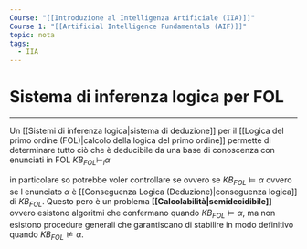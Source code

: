 ```yaml
---
Course: "[[Introduzione al Intelligenza Artificiale (IIA)]]"
Course 1: "[[Artificial Intelligence Fundamentals (AIF)]]"
topic: nota
tags:
  - IIA
---
```


# Sistema di inferenza logica per FOL
---
Un [[Sistemi di inferenza logica|sistema di deduzione]] per il [[Logica del primo ordine (FOL)|calcolo della logica del primo ordine]] permette di determinare tutto ciò che è deducibile da una base di conoscenza con enunciati in FOL $KB_{FOL} \vdash_i \alpha$ 

in particolare so potrebbe voler controllare se ovvero se $KB_{FOL} \models \alpha$ ovvero se l enunciato $\alpha$ è [[Conseguenza Logica (Deduzione)|conseguenza logica]] di $KB_{FOL}$. Questo pero è un problema **[[Calcolabilità|semidecidibile]]** ovvero esistono algoritmi che confermano quando $KB_{FOL} \models \alpha$, ma non esistono procedure generali che garantiscano di stabilire in modo definitivo quando $KB_{FOL} \not\models \alpha$. 



